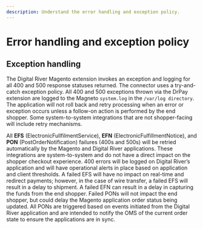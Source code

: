```yaml
---
description: Understand the error handling and exception policy.
---
```


# Error handling and exception policy

## Exception handling

The Digital River Magento extension invokes an exception and logging for all 400 and 500 response statuses returned. The connector uses a try-and-catch exception policy. All 400 and 500 exceptions thrown via the DrPay extension are logged to the Magneto `system.log` in the `/var/log directory`. The application will not roll back and retry processing when an error or exception occurs unless a follow-on action is performed by the end shopper. Some system-to-system integrations that are not shopper-facing will include retry mechanisms.

All **EFS** (ElectronicFullfilmentService), **EFN** (ElectronicFulfillmentNotice), and **PON** (PostOrderNotification) failures (400s and 500s) will be retried automatically by the Magento and Digital River applications. These integrations are system-to-system and do not have a direct impact on the shopper checkout experience. 400 errors will be logged on Digital River’s application and will have operational alerts in place based on application and client thresholds. A failed EFS will have no impact on real-time and redirect payments; however, in the case of wire transfer, a failed EFS will result in a delay to shipment. A failed EFN can result in a delay in capturing the funds from the end shopper. Failed PONs will not impact the end shopper, but could delay the Magento application order status being updated. All PONs are triggered based on events initiated from the Digital River application and are intended to notify the OMS of the current order state to ensure the applications are in sync.
